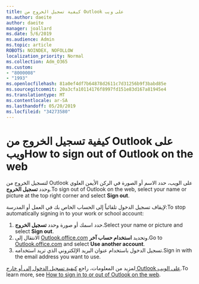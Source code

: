 ```yaml
---
title: كيفية تسجيل الخروج من Outlook على ويب
ms.author: daeite
author: daeite
manager: joallard
ms.date: 5/6/2019
ms.audience: Admin
ms.topic: article
ROBOTS: NOINDEX, NOFOLLOW
localization_priority: Normal
ms.collection: Adm_O365
ms.custom:
- "8000008"
- "1993"
ms.openlocfilehash: 81a0ef4df7b64878d2611c7d31256b9f3babd85e
ms.sourcegitcommit: 20a3cfa10114176f8997fd151e83d167a81945e4
ms.translationtype: MT
ms.contentlocale: ar-SA
ms.lasthandoff: 05/20/2019
ms.locfileid: "34273580"
---
```

# <a name="how-to-sign-out-of-outlook-on-the-web"></a><span data-ttu-id="9c242-102">كيفية تسجيل الخروج من Outlook على ويب</span><span class="sxs-lookup"><span data-stu-id="9c242-102">How to sign out of Outlook on the web</span></span>

<span data-ttu-id="9c242-103">لتسجيل الخروج من Outlook على الويب، حدد الاسم أو الصورة في الركن الأيمن العلوي وحدد **تسجيل الخروج**.</span><span class="sxs-lookup"><span data-stu-id="9c242-103">To sign out of Outlook on the web, select your name or picture at the top right corner and select **Sign out**.</span></span>

<span data-ttu-id="9c242-104">لإيقاف تسجيل الدخول تلقائياً إلى الحساب الخاص بك في العمل أو المدرسة:</span><span class="sxs-lookup"><span data-stu-id="9c242-104">To stop automatically signing in to your work or school account:</span></span>

1. <span data-ttu-id="9c242-105">حدد اسمك أو صورة وحدد **تسجيل الخروج**.</span><span class="sxs-lookup"><span data-stu-id="9c242-105">Select your name or picture and select **Sign out**.</span></span>
1. <span data-ttu-id="9c242-106">الانتقال إلى [Outlook.office.com](https://outlook.office.com/) وتحديد **استخدام حساب آخر**.</span><span class="sxs-lookup"><span data-stu-id="9c242-106">Go to [Outlook.office.com](https://outlook.office.com/) and select **Use another account**.</span></span>
1. <span data-ttu-id="9c242-107">تسجيل الدخول باستخدام عنوان البريد الإلكتروني الذي تريد استخدامه.</span><span class="sxs-lookup"><span data-stu-id="9c242-107">Sign in with the email address you want to use.</span></span>

<span data-ttu-id="9c242-108">لمزيد من المعلومات، راجع [كيفية تسجيل الدخول إلى أو خارج Outlook على الويب](https://support.office.com/article/763fab4d-0138-4814-b450-37fc286bcb79).</span><span class="sxs-lookup"><span data-stu-id="9c242-108">To learn more, see [How to sign in to or out of Outlook on the web](https://support.office.com/article/763fab4d-0138-4814-b450-37fc286bcb79).</span></span>
